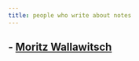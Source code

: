 ```yaml
---
title: people who write about notes
---
```


## - [Moritz Wallawitsch](https://moritz.digital/blog/cas)
